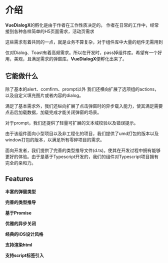 # 介绍

**VueDialogX**的孵化是由于作者在工作性质决定的。
作者在日常的工作中，经常接到各种各样简单的H5页面需求，活动页需求

这些需求有着共同的一点，就是业务不算复杂，对于组件库中大量的组件无需用到

仅对Dialog、Toast有着高频需求。所以在开发时，pass掉组件库。希望有一个好用，美观，且满足需求的弹窗库。**VueDialogX**便孵化出来了。

## 它能做什么

除了基本的alert、comfirm、prompt以外 我们还横向扩展了选项组的actions，以及自定义填充图片或者内容的dialog。

满足了基本需求外，我们还纵向扩展了点击弹窗时的异步载入能力，使其满足需要点击后加载数据，加载完成才能关闭弹窗的场景。

对于prompt，我们还提供了轻量可扩展的文本域校验以及错误提示。

由于该组件面向小型项目以及非工程化的项目，我们提供了umd打包的版本以及window打包的版本，以满足所有零碎项目的需求。

面向开发者，我们提供了完善的类型推导文件(d.ts)。使其在开发过程中拥有能够更好的体验。由于是基于Typescript开发的，我们的组件对Typescript项目拥有完全的亲和力。

## Features

**丰富的弹窗类型**

**完善的类型推导**

**基于Promise**

**优雅的异步关闭**

**经典的iOS设计风格**

**支持渲染html**

**支持script标签引入**


